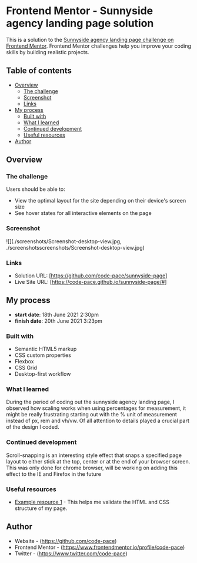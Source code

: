 # Frontend Mentor - Sunnyside agency landing page solution

This is a solution to the [Sunnyside agency landing page challenge on Frontend Mentor](https://www.frontendmentor.io/challenges/sunnyside-agency-landing-page-7yVs3B6ef). Frontend Mentor challenges help you improve your coding skills by building realistic projects.

## Table of contents

- [Overview](#overview)
  - [The challenge](#the-challenge)
  - [Screenshot](#screenshot)
  - [Links](#links)
- [My process](#my-process)
  - [Built with](#built-with)
  - [What I learned](#what-i-learned)
  - [Continued development](#continued-development)
  - [Useful resources](#useful-resources)
- [Author](#author)


## Overview

### The challenge

Users should be able to:

- View the optimal layout for the site depending on their device's screen size
- See hover states for all interactive elements on the page

### Screenshot

![](./screenshots/Screenshot-desktop-view.jpg, ./screenshotsscreenshots/Screenshot-desktop-view.jpg)


### Links

- Solution URL: [https://github.com/code-pace/sunnyside-page]
- Live Site URL: [https://code-pace.github.io/sunnyside-page/#]

## My process

- **start date**: 18th June 2021 2:30pm
- **finish date**: 20th June 2021 3:23pm


### Built with

- Semantic HTML5 markup
- CSS custom properties
- Flexbox
- CSS Grid
- Desktop-first workflow


### What I learned

During the period of coding out the sunnyside agency landing page, I observed how scaling works when using percentages for measurement, it might be really frustrating starting out with the % unit of measurement instead of px, rem and vh/vw.
Of all attention to details played a crucial part of the design I coded.


### Continued development

Scroll-snapping is an interesting style effect that snaps a specified page layout to either stick at the top, center or at the end of your browser screen.
This was only done for chrome browser, will be working on adding this effect to the IE and Firefox in the future


### Useful resources

- [Example resource 1](https://validator.w3.org
) - This helps me validate the HTML and CSS structure of my page.

## Author

- Website - (https://github.com/code-pace)
- Frontend Mentor - (https://www.frontendmentor.io/profile/code-pace)
- Twitter - (https://www.twitter.com/code-pace)
